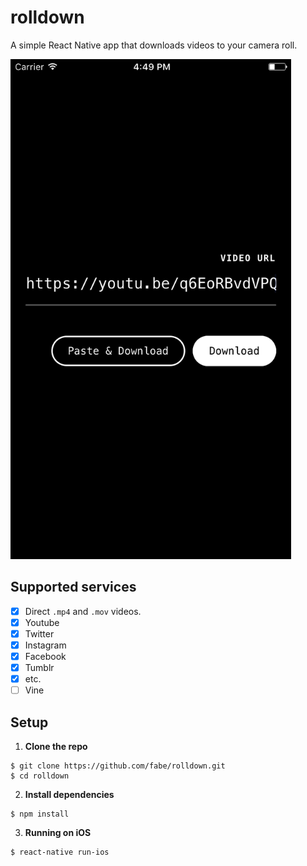 # rolldown

A simple React Native app that downloads videos to your camera roll.

<img src=".github/screenshot.png" height="800">

## Supported services

- [x] Direct `.mp4` and `.mov` videos.
- [x] Youtube
- [x] Twitter
- [x] Instagram
- [x] Facebook
- [x] Tumblr
- [x] etc.
- [ ] Vine

## Setup

1. **Clone the repo**

  ```
  $ git clone https://github.com/fabe/rolldown.git
  $ cd rolldown
  ```

2. **Install dependencies**

  ```
  $ npm install
  ```

3. **Running on iOS**

  ```
  $ react-native run-ios
  ```
